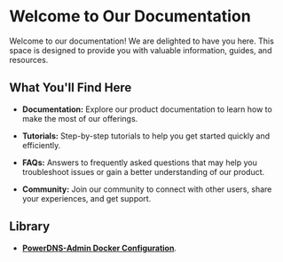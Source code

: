 # Welcome to Our Documentation

Welcome to our documentation! We are delighted to have you here. This space is designed to provide you with valuable information, guides, and resources.

## What You'll Find Here

- **Documentation:** Explore our product documentation to learn how to make the most of our offerings.

- **Tutorials:** Step-by-step tutorials to help you get started quickly and efficiently.

- **FAQs:** Answers to frequently asked questions that may help you troubleshoot issues or gain a better understanding of our product.

- **Community:** Join our community to connect with other users, share your experiences, and get support.

## Library

- [**PowerDNS-Admin Docker Configuration**](PDNS-Admin_Docker.md).
